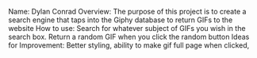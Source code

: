 Name: Dylan Conrad
Overview: The purpose of this project is to create a search engine that taps into the Giphy database to return GIFs to the website
How to use: Search for whatever subject of GIFs you wish in the search box.  Return a random GIF when you click the random button
Ideas for Improvement: Better styling, ability to make gif full page when clicked, 
